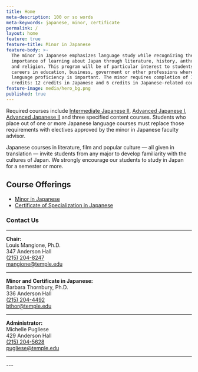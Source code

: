 ```yaml
---
title: Home
meta-description: 100 or so words
meta-keywords: japanese, minor, certificate
permalink: /
layout: home
feature: true
feature-title: Minor in Japanese
feature-body: >-
  The minor in Japanese emphasizes language study while recognizing the
  importance of learning about Japan through literature, history, anthropology
  and religion. This program will be of particular interest to students who seek
  careers in education, business, government or other professions where Japanese
  language proficiency is important. The minor requires completion of 18
  credits: 12 credits in Japanese and 6 credits in Japanese-related courses.
feature-image: media/hero_bg.png
published: true
---
```


Required courses include [Intermediate Japanese II](http://bulletin.temple.edu/search/?search=JPNS+2002), [Advanced Japanese I](http://bulletin.temple.edu/search/?search=JPNS+3001), [Advanced Japanese II](http://bulletin.temple.edu/search/?search=JPNS+3002) and three specified content courses. Students who place out of one or more Japanese language courses must replace those requirements with electives approved by the minor in Japanese faculty advisor.

Japanese courses in literature, film and popular culture — all given in translation — invite students from any major to develop familiarity with the cultures of Japan. We strongly encourage our students to study in Japan for a semester or more.

## Course Offerings

- [Minor in Japanese](http://bulletin.temple.edu/undergraduate/liberal-arts/japanese/minor-japanese/)
- [Certificate of Specialization in Japanese](http://bulletin.temple.edu/undergraduate/liberal-arts/japanese/certificate-specialization-japanese/)<br/>
   
### Contact Us

  <hr>

  **Chair:** <br/>
  Louis Mangione, Ph.D.<br/>
  347 Anderson Hall<br/>
  [(215) 204-8247](tel:2152048247)<br/>
  [mangione@temple.edu](mailto:mangione@temple.edu)<br/>

  <hr>

  **Minor and Certificate in Japanese:** <br/>
  Barbara Thornbury, Ph.D.<br/>
  336 Anderson Hall <br/>
  [(215) 204-4492](tel:2152044492)<br/>
  [bthor@temple.edu](mailto:bthor@temple.edu) <br/>

  <hr>
  
  **Administrator:** <br/>
  Michelle Pugliese <br/>
  429 Anderson Hall <br/>
  [(215) 204-5628](tel:2152045628) <br/>
  [pugliese@temple.edu](mailto:pugliese@temple.edu) <br/>
  
  <hr>
---

